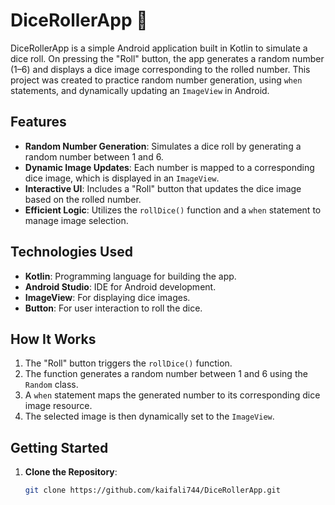 # DiceRollerApp 🎲  

DiceRollerApp is a simple Android application built in Kotlin to simulate a dice roll. On pressing the "Roll" button, the app generates a random number (1–6) and displays a dice image corresponding to the rolled number. This project was created to practice random number generation, using `when` statements, and dynamically updating an `ImageView` in Android.

## Features  
- **Random Number Generation**: Simulates a dice roll by generating a random number between 1 and 6.  
- **Dynamic Image Updates**: Each number is mapped to a corresponding dice image, which is displayed in an `ImageView`.  
- **Interactive UI**: Includes a "Roll" button that updates the dice image based on the rolled number.  
- **Efficient Logic**: Utilizes the `rollDice()` function and a `when` statement to manage image selection.

## Technologies Used  
- **Kotlin**: Programming language for building the app.  
- **Android Studio**: IDE for Android development.  
- **ImageView**: For displaying dice images.  
- **Button**: For user interaction to roll the dice.

## How It Works  
1. The "Roll" button triggers the `rollDice()` function.  
2. The function generates a random number between 1 and 6 using the `Random` class.  
3. A `when` statement maps the generated number to its corresponding dice image resource.  
4. The selected image is then dynamically set to the `ImageView`.  



## Getting Started  
1. **Clone the Repository**:  
   ```bash  
   git clone https://github.com/kaifali744/DiceRollerApp.git  

